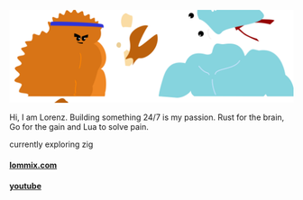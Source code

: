 ![banner](banner.svg)

Hi, I am Lorenz. Building something 24/7 is my passion. Rust for the brain, Go for the gain and Lua to solve pain.

currently exploring zig

#### [lommix.com](https://lommix.com)

#### [youtube](https://www.youtube.com/channel/UCd1BUXaUHWnnNLWknIgxFHg)
